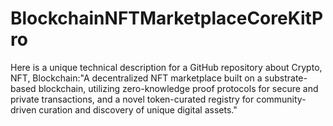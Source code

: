 # BlockchainNFTMarketplaceCoreKitPro
Here is a unique technical description for a GitHub repository about Crypto, NFT, Blockchain:"A decentralized NFT marketplace built on a substrate-based blockchain, utilizing zero-knowledge proof protocols for secure and private transactions, and a novel token-curated registry for community-driven curation and discovery of unique digital assets."
